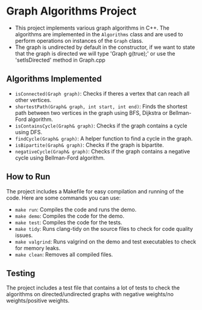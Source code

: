 # Graph Algorithms Project

- This project implements various graph algorithms in C++. The algorithms are implemented in the `Algorithms` class and are used to perform operations on instances of the `Graph` class.
- The graph is undirected by default in the constructor, if we want to state that the graph is directed we will type 'Graph g(true);' or use the 'setIsDirected' method in Graph.cpp

## Algorithms Implemented

- `isConnected(Graph graph)`: Checks if theres a vertex that can reach all other vertices.
- `shortestPath(Graph& graph, int start, int end)`: Finds the shortest path between two vertices in the graph using BFS, Dijkstra or Bellman-Ford algorithm.
- `isContainsCycle(Graph& graph)`: Checks if the graph contains a cycle using DFS.
- `findCycle(Graph& graph)`: A helper function to find a cycle in the graph.
- `isBipartite(Graph& graph)`: Checks if the graph is bipartite.
- `negativeCycle(Graph& graph)`: Checks if the graph contains a negative cycle using Bellman-Ford algorithm.

## How to Run

The project includes a Makefile for easy compilation and running of the code. Here are some commands you can use:

- `make run`: Compiles the code and runs the demo.
- `make demo`: Compiles the code for the demo.
- `make test`: Compiles the code for the tests.
- `make tidy`: Runs clang-tidy on the source files to check for code quality issues.
- `make valgrind`: Runs valgrind on the demo and test executables to check for memory leaks.
- `make clean`: Removes all compiled files.

## Testing

The project includes a test file that contains a lot of tests to check the algorithms on directed/undirected graphs
with negative weights/no weights/positive weights.
